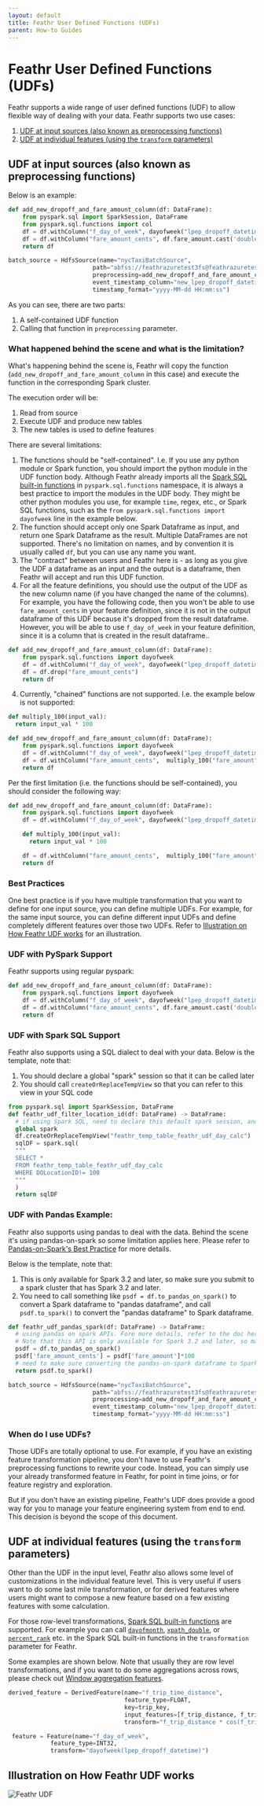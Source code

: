 ```yaml
---
layout: default
title: Feathr User Defined Functions (UDFs)
parent: How-to Guides
---
```


# Feathr User Defined Functions (UDFs)

Feathr supports a wide range of user defined functions (UDF) to allow flexible way of dealing with your data. Feathr supports two use cases:

1. [UDF at input sources (also known as preprocessing functions)](#udfs-at-input-sources-also-known-as-preprocessing-functions)
2. [UDF at individual features (using the `transform` parameters)](#udfs-at-individual-features-using-the-transform-parameters)

## UDF at input sources (also known as preprocessing functions)

Below is an example:

```python
def add_new_dropoff_and_fare_amount_column(df: DataFrame):
    from pyspark.sql import SparkSession, DataFrame
    from pyspark.sql.functions import col
    df = df.withColumn("f_day_of_week", dayofweek("lpep_dropoff_datetime"))
    df = df.withColumn("fare_amount_cents", df.fare_amount.cast('double') * 100)
    return df

batch_source = HdfsSource(name="nycTaxiBatchSource",
                        path="abfss://feathrazuretest3fs@feathrazuretest3storage.dfs.core.windows.net/demo_data/green_tripdata_2020-04.csv",
                        preprocessing=add_new_dropoff_and_fare_amount_column,
                        event_timestamp_column="new_lpep_dropoff_datetime",
                        timestamp_format="yyyy-MM-dd HH:mm:ss")
```

As you can see, there are two parts:

1. A self-contained UDF function
2. Calling that function in `preprocessing` parameter.

### What happened behind the scene and what is the limitation?

What's happening behind the scene is, Feathr will copy the function (`add_new_dropoff_and_fare_amount_column` in this case) and execute the function in the corresponding Spark cluster.

The execution order will be:

1. Read from source
2. Execute UDF and produce new tables
3. The new tables is used to define features

There are several limitations:

1. The functions should be "self-contained". I.e. If you use any python module or Spark function, you should import the python module in the UDF function body. Although Feathr already imports all the [Spark SQL built-in functions](https://spark.apache.org/docs/latest/api/sql/index.html) in `pyspark.sql.functions` namespace, it is always a best practice to import the modules in the UDF body. They might be other python modules you use, for example `time`, regex, etc., or Spark SQL functions, such as the `from pyspark.sql.functions import dayofweek` line in the example below.
2. The function should accept only one Spark Dataframe as input, and return one Spark Dataframe as the result. Multiple DataFrames are not supported. There's no limitation on names, and by convention it is usually called `df`, but you can use any name you want.
3. The "contract" between users and Feathr here is - as long as you give the UDF a dataframe as an input and the output is a dataframe, then Feathr will accept and run this UDF function.
4. For all the feature definitions, you should use the output of the UDF as the new column name (if you have changed the name of the columns). For example, you have the following code, then you won't be able to use `fare_amount_cents` in your feature definition, since it is not in the output dataframe of this UDF because it's dropped from the result dataframe. However, you will be able to use `f_day_of_week` in your feature definition, since it is a column that is created in the result dataframe..

```python
def add_new_dropoff_and_fare_amount_column(df: DataFrame):
    from pyspark.sql.functions import dayofweek
    df = df.withColumn("f_day_of_week", dayofweek("lpep_dropoff_datetime"))
    df = df.drop("fare_amount_cents")
    return df
```

4. Currently, "chained" functions are not supported. I.e. the example below is not supported:

```python
def multiply_100(input_val):
  return input_val * 100

def add_new_dropoff_and_fare_amount_column(df: DataFrame):
    from pyspark.sql.functions import dayofweek
    df = df.withColumn("f_day_of_week", dayofweek("lpep_dropoff_datetime"))
    df = df.withColumn("fare_amount_cents",  multiply_100("fare_amount"))
    return df
```

Per the first limitation (i.e. the functions should be self-contained), you should consider the following way:

```python
def add_new_dropoff_and_fare_amount_column(df: DataFrame):
    from pyspark.sql.functions import dayofweek
    df = df.withColumn("f_day_of_week", dayofweek("lpep_dropoff_datetime"))

    def multiply_100(input_val):
      return input_val * 100

    df = df.withColumn("fare_amount_cents",  multiply_100("fare_amount"))
    return df
```

### Best Practices

One best practice is if you have multiple transformation that you want to define for one input source, you can define multiple UDFs. For example, for the same input source, you can define different input UDFs and define completely different features over those two UDFs. Refer to [Illustration on How Feathr UDF works](#illustration-on-how-feathr-udf-works) for an illustration.

### UDF with PySpark Support

Feathr supports using regular pyspark:

```python
def add_new_dropoff_and_fare_amount_column(df: DataFrame):
    from pyspark.sql.functions import dayofweek
    df = df.withColumn("f_day_of_week", dayofweek("lpep_dropoff_datetime"))
    df = df.withColumn("fare_amount_cents", df.fare_amount.cast('double') * 100)
    return df
```

### UDF with Spark SQL Support

Feathr also supports using a SQL dialect to deal with your data. Below is the template, note that:

1. You should declare a global "spark" session so that it can be called later
2. You should call `createOrReplaceTempView` so that you can refer to this view in your SQL code

```python
from pyspark.sql import SparkSession, DataFrame
def feathr_udf_filter_location_id(df: DataFrame) -> DataFrame:
  # if using Spark SQL, need to declare this default spark session, and create a temp view so that you can run Spark SQL on it.
  global spark
  df.createOrReplaceTempView("feathr_temp_table_feathr_udf_day_calc")
  sqlDF = spark.sql(
  """
  SELECT *
  FROM feathr_temp_table_feathr_udf_day_calc
  WHERE DOLocationID!= 100
  """
  )
  return sqlDF
```

### UDF with Pandas Example:

Feathr also supports using pandas to deal with the data. Behind the scene it's using pandas-on-spark so some limitation applies here. Please refer to [Pandas-on-Spark's Best Practice](https://spark.apache.org/docs/latest/api/python/user_guide/pandas_on_spark/best_practices.html#best-practices) for more details.

Below is the template, note that:

1. This is only available for Spark 3.2 and later, so make sure you submit to a spark cluster that has Spark 3.2 and later.
2. You need to call something like `psdf = df.to_pandas_on_spark()` to convert a Spark dataframe to "pandas dataframe", and call `psdf.to_spark()` to convert the "pandas dataframe" to Spark dataframe.

```python
def feathr_udf_pandas_spark(df: DataFrame) -> DataFrame:
  # using pandas on spark APIs. Fore more details, refer to the doc here: https://spark.apache.org/docs/latest/api/python/user_guide/pandas_on_spark/index.html
  # Note that this API is only available for Spark 3.2 and later, so make sure you submit to a spark cluster that has Spark 3.2 and later.
  psdf = df.to_pandas_on_spark()
  psdf['fare_amount_cents'] = psdf['fare_amount']*100
  # need to make sure converting the pandas-on-spark dataframe to Spark Dataframe.
  return psdf.to_spark()

batch_source = HdfsSource(name="nycTaxiBatchSource",
                        path="abfss://feathrazuretest3fs@feathrazuretest3storage.dfs.core.windows.net/demo_data/green_tripdata_2020-04.csv",
                        preprocessing=add_new_dropoff_and_fare_amount_column,
                        event_timestamp_column="new_lpep_dropoff_datetime",
                        timestamp_format="yyyy-MM-dd HH:mm:ss")
```

### When do I use UDFs?

Those UDFs are totally optional to use. For example, if you have an existing feature transformation pipeline, you don't have to use Feathr's preprocessing functions to rewrite your code. Instead, you can simply use your already transformed feature in Feathr, for point in time joins, or for feature registry and exploration.

But if you don't have an existing pipeline, Feathr's UDF does provide a good way for you to manage your feature engineering system from end to end. This decision is beyond the scope of this document.

## UDF at individual features (using the `transform` parameters)

Other than the UDF in the input level, Feathr also allows some level of customizations in the individual feature level. This is very useful if users want to do some last mile transformation, or for derived features where users might want to compose a new feature based on a few existing features with some calculation.

For those row-level transformations, [Spark SQL built-in functions](https://spark.apache.org/docs/latest/api/sql/index.html) are supported. For example you can call [`dayofmonth`](https://spark.apache.org/docs/latest/api/sql/index.html#dayofmonth), [`xpath_double`](https://spark.apache.org/docs/latest/api/sql/index.html#xpath_double), or [`percent_rank`](https://spark.apache.org/docs/latest/api/sql/index.html#percent_rank) etc. in the Spark SQL built-in functions in the `transformation` parameter for Feathr.

Some examples are shown below. Note that usually they are row level transformations, and if you want to do some aggregations across rows, please check out [Window aggregation features](../concepts/feature-definition.md#window-aggregation-features).

```python
derived_feature = DerivedFeature(name="f_trip_time_distance",
                                 feature_type=FLOAT,
                                 key=trip_key,
                                 input_features=[f_trip_distance, f_trip_time_duration],
                                 transform="f_trip_distance * cos(f_trip_time_duration)")

 feature = Feature(name="f_day_of_week",
            feature_type=INT32,
            transform="dayofweek(lpep_dropoff_datetime)") 
```

## Illustration on How Feathr UDF works

![Feathr UDF](../images/feathr_udf.jpg)
